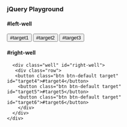 <link rel="stylesheet" href="https://maxcdn.bootstrapcdn.com/bootstrap/3.3.7/css/bootstrap.min.css" integrity="sha384-BVYiiSIFeK1dGmJRAkycuHAHRg32OmUcww7on3RYdg4Va+PmSTsz/K68vbdEjh4u" crossorigin="anonymous">

<script>
  $(document).ready(function() {
    $("#target1").css("color", "red");
    $("button").addClass("btn-primary");

  
  });
</script>

<!-- Only change code above this line. -->

<div class="container-fluid">
  <h3 class="text-primary text-center">jQuery Playground</h3>
  <div class="row">
    <div class="row-md-6">
      <h4>#left-well</h4>
      <div class="well" id="left-well">
      <div class="row">
        <button class="btn btn-default target" id="target1">#target1</button>
        <button class="btn btn-default target" id="target2">#target2</button>
        <button class="btn btn-default target" id="target3">#target3</button>
      </div>
      </div>
    </div>
    <title>Anjney's GitHub Page</title>
    <div class="row-md-6">
      <h4>#right-well</h4>
      
      <div class="well" id="right-well">
       <div class="row">
       <button class="btn btn-default target" id="target4">#target4</button>
        <button class="btn btn-default target" id="target5">#target5</button>
        <button class="btn btn-default target" id="target6">#target6</button>
        </div>
      </div>
    </div>
  </div>
</div>
